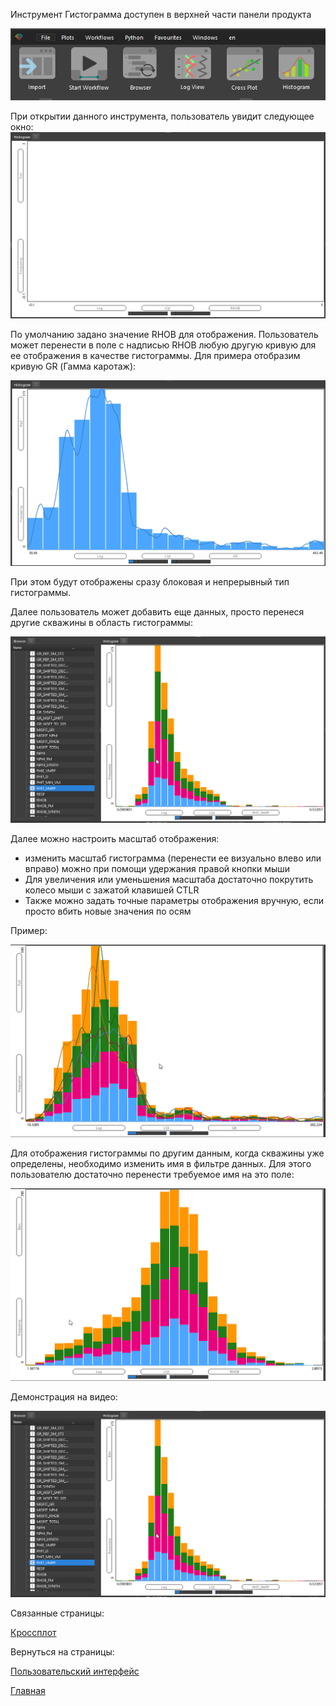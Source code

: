 Инструмент Гистограмма доступен в верхней части панели продукта

![](Пользовательский%20интерфейс/Гистограмма_imgs/HistogramOnRibbon.png)


При открытии данного инструмента, пользователь увидит следующее окно:
![](Пользовательский%20интерфейс/Гистограмма_imgs/Histogram_empty1.png)

По умолчанию задано значение RHOB для отображения. Пользователь может перенести в поле с надписью RHOB любую другую кривую для ее отображения в качестве гистограммы. Для примера отобразим кривую GR (Гамма каротаж):

![](Пользовательский%20интерфейс/Гистограмма_imgs/GammaRaySingleWell.png)

При этом будут отображены сразу блоковая и непрерывный тип гистограммы.

Далее пользователь может добавить еще данных, просто перенеся другие скважины в область гистограммы:

![](Пользовательский%20интерфейс/Гистограмма_imgs/AddDataToHistogram.gif)

Далее можно настроить масштаб отображения:
+ изменить масштаб гистограмма (перенести ее визуально влево или вправо) можно при помощи удержания правой кнопки мыши
+ Для увеличения или уменьшения масштаба достаточно покрутить колесо мыши с зажатой клавишей CTLR
+ Также можно задать точные параметры отображения вручную, если просто вбить новые значения по осям

Пример:

![](Пользовательский%20интерфейс/Гистограмма_imgs/ChangeView.gif)


Для отображения гистограммы по другим данным, когда скважины уже определены, необходимо изменить имя в фильтре данных. Для этого пользователю достаточно перенести требуемое имя на это поле:

![](Пользовательский%20интерфейс/Гистограмма_imgs/ChangeLogs.gif)

Демонстрация на видео:

![](Пользовательский%20интерфейс/Гистограмма_imgs/AddDataToHistogram.gif)



Связанные страницы:

[Кроссплот](Пользовательский%20интерфейс/Кроссплот.md)


Вернуться на страницы:

[Пользовательский интерфейс](Пользовательский%20интерфейс/Пользовательский%20интерфейс.md)

[Главная](_index.md)